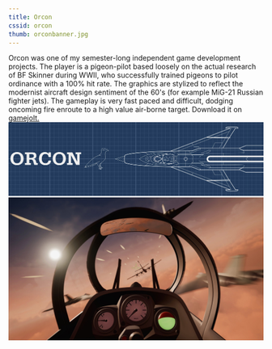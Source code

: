```yaml
---
title: Orcon
cssid: orcon
thumb: orconbanner.jpg
---
```

Orcon was one of my semester-long independent game development projects. The player is a pigeon-pilot based loosely on the actual research of BF Skinner during WWII, who successfully trained pigeons to pilot ordinance with a 100% hit rate. The graphics are stylized to reflect the modernist aircraft design sentiment of the 60's (for example MiG-21 Russian fighter jets). The gameplay is very fast paced and difficult, dodging oncoming fire enroute to a high value air-borne target. Download it on [gamejolt.](https://gamejolt.com/games/orcon/304008)
![Banner Image](/assets/img/orconbanner.jpg)
![Gameplay screenshot](/assets/img/orconcockpit.jpg)
